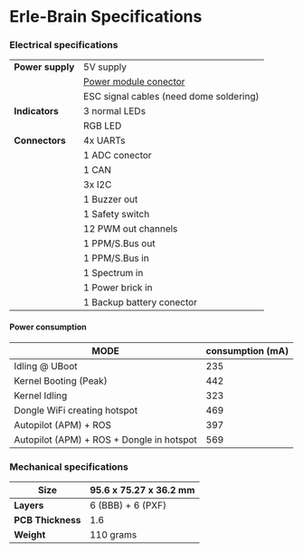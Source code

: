 # Erle-Brain Specifications

### Electrical specifications

|  |  |
|---------------|------------------|
| **Power supply** | 5V supply|
|  | [Power module conector]() |
|| ESC signal cables (need dome soldering)|
|**Indicators**| 3 normal LEDs |
||RGB LED|
|**Connectors**| 4x UARTs |
||1 ADC conector|
||1 CAN |
||3x I2C|
||1 Buzzer out|
||1 Safety switch|
||12 PWM out channels|
||1 PPM/S.Bus out |
||1 PPM/S.Bus in |
||1 Spectrum in|
||1 Power brick in|
||1 Backup battery conector|

#### Power consumption

| MODE | consumption (mA) |
|------|------------------|
|Idling @ UBoot | 235 |
|Kernel Booting (Peak) | 442 |
|Kernel Idling | 323 |
|Dongle WiFi creating hotspot | 469 |
|Autopilot (APM) + ROS | 397 |
|Autopilot (APM) + ROS + Dongle in hotspot | 569 |

### Mechanical specifications

| **Size** | 95.6 x 75.27 x 36.2 mm |
|---------------|------------------|
|**Layers**| 6 (BBB) + 6 (PXF)|
|**PCB Thickness**| 1.6|
|**Weight**|110 grams|
